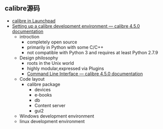 ## calibre源码
- [calibre in Launchpad](https://launchpad.net/calibre)
- [Setting up a calibre development environment &#8212; calibre 4.5.0 documentation](https://manual.calibre-ebook.com/develop.html)
  - introction
    - completely open source
    - primarily in Python with some C/C++
    - not compatible with Python 3 and requires at least Python 2.7.9
  - Design philosophy
    - roots in the Unix world
    - highly modular,expressed via Plugins
    - [Command Line Interface &#8212; calibre 4.5.0 documentation](https://manual.calibre-ebook.com/generated/en/cli-index.html)
  - Code layout
    - calibre package
      - devices
      - e-books
      - db
      - Content server
      - gui2
  - Windows development environment
  - linux development environment

